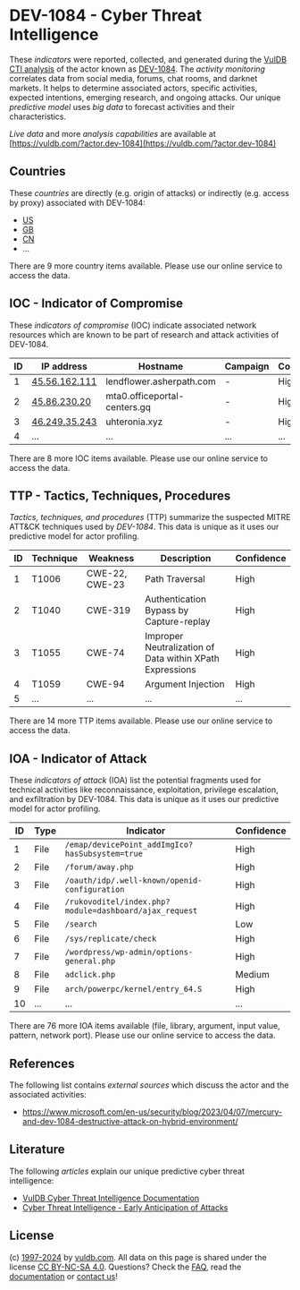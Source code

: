 # DEV-1084 - Cyber Threat Intelligence

These _indicators_ were reported, collected, and generated during the [VulDB CTI analysis](https://vuldb.com/?kb.cti) of the actor known as [DEV-1084](https://vuldb.com/?actor.dev-1084). The _activity monitoring_ correlates data from social media, forums, chat rooms, and darknet markets. It helps to determine associated actors, specific activities, expected intentions, emerging research, and ongoing attacks. Our unique _predictive model_ uses _big data_ to forecast activities and their characteristics.

_Live data_ and more _analysis capabilities_ are available at [https://vuldb.com/?actor.dev-1084](https://vuldb.com/?actor.dev-1084)

## Countries

These _countries_ are directly (e.g. origin of attacks) or indirectly (e.g. access by proxy) associated with DEV-1084:

* [US](https://vuldb.com/?country.us)
* [GB](https://vuldb.com/?country.gb)
* [CN](https://vuldb.com/?country.cn)
* ...

There are 9 more country items available. Please use our online service to access the data.

## IOC - Indicator of Compromise

These _indicators of compromise_ (IOC) indicate associated network resources which are known to be part of research and attack activities of DEV-1084.

ID | IP address | Hostname | Campaign | Confidence
-- | ---------- | -------- | -------- | ----------
1 | [45.56.162.111](https://vuldb.com/?ip.45.56.162.111) | lendflower.asherpath.com | - | High
2 | [45.86.230.20](https://vuldb.com/?ip.45.86.230.20) | mta0.officeportal-centers.gq | - | High
3 | [46.249.35.243](https://vuldb.com/?ip.46.249.35.243) | uhteronia.xyz | - | High
4 | ... | ... | ... | ...

There are 8 more IOC items available. Please use our online service to access the data.

## TTP - Tactics, Techniques, Procedures

_Tactics, techniques, and procedures_ (TTP) summarize the suspected MITRE ATT&CK techniques used by _DEV-1084_. This data is unique as it uses our predictive model for actor profiling.

ID | Technique | Weakness | Description | Confidence
-- | --------- | -------- | ----------- | ----------
1 | T1006 | CWE-22, CWE-23 | Path Traversal | High
2 | T1040 | CWE-319 | Authentication Bypass by Capture-replay | High
3 | T1055 | CWE-74 | Improper Neutralization of Data within XPath Expressions | High
4 | T1059 | CWE-94 | Argument Injection | High
5 | ... | ... | ... | ...

There are 14 more TTP items available. Please use our online service to access the data.

## IOA - Indicator of Attack

These _indicators of attack_ (IOA) list the potential fragments used for technical activities like reconnaissance, exploitation, privilege escalation, and exfiltration by DEV-1084. This data is unique as it uses our predictive model for actor profiling.

ID | Type | Indicator | Confidence
-- | ---- | --------- | ----------
1 | File | `/emap/devicePoint_addImgIco?hasSubsystem=true` | High
2 | File | `/forum/away.php` | High
3 | File | `/oauth/idp/.well-known/openid-configuration` | High
4 | File | `/rukovoditel/index.php?module=dashboard/ajax_request` | High
5 | File | `/search` | Low
6 | File | `/sys/replicate/check` | High
7 | File | `/wordpress/wp-admin/options-general.php` | High
8 | File | `adclick.php` | Medium
9 | File | `arch/powerpc/kernel/entry_64.S` | High
10 | ... | ... | ...

There are 76 more IOA items available (file, library, argument, input value, pattern, network port). Please use our online service to access the data.

## References

The following list contains _external sources_ which discuss the actor and the associated activities:

* https://www.microsoft.com/en-us/security/blog/2023/04/07/mercury-and-dev-1084-destructive-attack-on-hybrid-environment/

## Literature

The following _articles_ explain our unique predictive cyber threat intelligence:

* [VulDB Cyber Threat Intelligence Documentation](https://vuldb.com/?kb.cti)
* [Cyber Threat Intelligence - Early Anticipation of Attacks](https://www.scip.ch/en/?labs.20201022)

## License

(c) [1997-2024](https://vuldb.com/?kb.changelog) by [vuldb.com](https://vuldb.com/?kb.about). All data on this page is shared under the license [CC BY-NC-SA 4.0](https://creativecommons.org/licenses/by-nc-sa/4.0/). Questions? Check the [FAQ](https://vuldb.com/?kb.faq), read the [documentation](https://vuldb.com/?kb) or [contact us](https://vuldb.com/?contact)!
